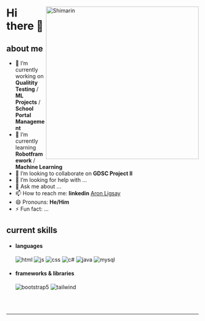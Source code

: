 

<div>

<img align="right" width="400" alt="Shimarin" src="https://cdn.discordapp.com/attachments/1012049378552315914/1069727698789871726/26.jpg"/>

# Hi there 👋

<h2> about me </h2>

- 🔭 I’m currently working on **Qualitity Testing** / **ML Projects** / **School Portal Management**
- 🌱 I’m currently learning **Robotframework** / **Machine Learning**
- 👯 I’m looking to collaborate on **GDSC Project II**
- 🤔 I’m looking for help with ...
- 💬 Ask me about ...
- 📫 How to reach me: **linkedin** [Aron Ligsay](https://www.linkedin.com/in/aron-ligsay/)
- 😄 Pronouns: **He/Him**
- ⚡ Fun fact: ...

<h2> current skills </h2>
  
- <h4> languages </h4>
  <img src = "https://img.shields.io/badge/HTML5-E34F26?style=for-the-badge&logo=html5&logoColor=white" alt = "html" />
  <img src = "https://img.shields.io/badge/JavaScript-323330?style=for-the-badge&logo=javascript&logoColor=F7DF1E" alt = "js" />
  <img src = "https://img.shields.io/badge/CSS3-1572B6?style=for-the-badge&logo=css3&logoColor=white" alt = "css" />
  <img src = "https://img.shields.io/badge/c%23-%23239120.svg?style=for-the-badge&logo=c-sharp&logoColor=white" alt = "c#" />
  <img src = "https://img.shields.io/badge/java-%23ED8B00.svg?style=for-the-badge&logo=java&logoColor=white" alt = "java" />
  <img src = "https://img.shields.io/badge/-MySQL-grey?logo=mysql&logoColor=blue&style=for-the-badge" alt = "mysql" />
  <!--
  - <h5> currently learning </h5>
    <img src = "https://img.shields.io/badge/-PHP-blue?logo=php&logoColor=white&style=for-the-badge" alt = "php">
    <img src = "https://img.shields.io/badge/-Laravel-6C6C6C?logo=laravel&logoColor=F05340&style=for-the-badge" alt = "laravel">
  -->
- <h4> frameworks & libraries </h4>
  <img src = "https://img.shields.io/badge/bootstrap-%23563D7C.svg?style=for-the-badge&logo=bootstrap&logoColor=white" alt = "bootstrap5" />
  <img src = "https://img.shields.io/badge/tailwind-428DF5?style=for-the-badge&logo=tailwindcss&logoColor=white" alt = "tailwind" />
  
  </br></br>
  
<div align="right">
<!--<a href="https://www.pixiv.net/en/artworks/60223956">Image by Hiten</a>-->
  </div>
  </div>

---

<!--Credit: [zillastar](https://github.com/zillastar)-->
